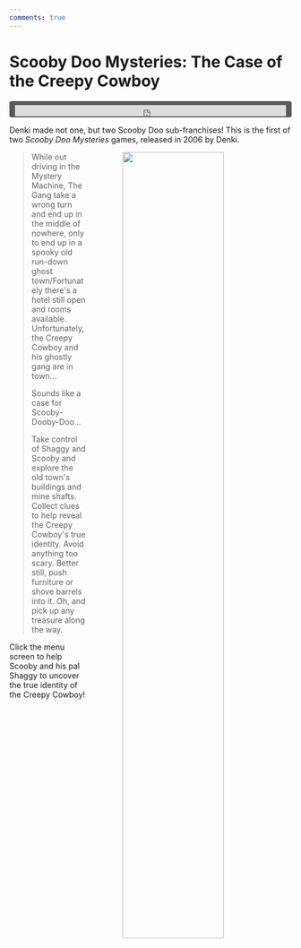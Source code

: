 ```yaml
---
comments: true
---
```


# Scooby Doo Mysteries: The Case of the Creepy Cowboy

<div style="background-color: #595959; padding-bottom: 2px; padding-top: 7px; padding-left: 10px; padding-right: 10px; margin-bottom: 5px; margin-top: 7px; border-radius: 4px">
<iframe width="100%" height="20" scrolling="no" frameborder="no" allow="autoplay" src="https://w.soundcloud.com/player/?url=https%3A//api.soundcloud.com/tracks/1016806354&amp;color=000000&amp;inverse=true&amp;auto_play=true&amp;show_user=false"></iframe>
</div>

Denki made not one, but two Scooby Doo sub-franchises! This is the first of two *Scooby Doo Mysteries* games, released in 2006 by Denki.

<a href="https://denki.co.uk/sky/sdm/app.html"><img src="/assets/img/menus/scooby-creepy-cowboy-menu.jpg" style="float: right; width: 60%; padding-left: 64px"></a>

<blockquote>
    <p>While out driving in the Mystery Machine, The Gang take a wrong turn and end up in the middle of nowhere, only to end up in a spooky old run-down ghost town/Fortunately there's a hotel still open and rooms available. Unfortunately, the Creepy Cowboy and his ghostly gang are in town...</p>
    <p>Sounds like a case for Scooby-Dooby-Doo...</p>
    <p>Take control of Shaggy and Scooby and explore the old town's buildings and mine shafts. Collect clues to help reveal the Creepy Cowboy's true identity. Avoid anything too scary. Better still, push furniture or shove barrels into it. Oh, and pick up any treasure along the way.</p>
</blockquote>

Click the menu screen to help Scooby and his pal Shaggy to uncover the true identity of the Creepy Cowboy!